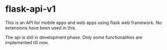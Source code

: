 flask-api-v1
============

This is an API for mobile apps and web apps using flask web framework. No extensions have been used in this.

The api is still in development phase. Only some functionalities are implemented till now.
